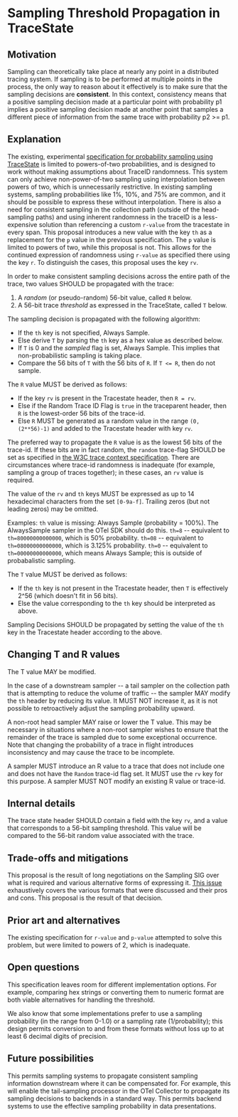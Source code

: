 # Sampling Threshold Propagation in TraceState

## Motivation

Sampling can theoretically take place at nearly any point in a distributed tracing system. If sampling is to be performed at multiple points in the process, the only way to reason about it effectively is to make sure that the sampling decisions are **consistent**.
In this context, consistency means that a positive sampling decision made at a particular point with probability p1 implies a positive sampling decision made at another point that samples a different piece of information from the same trace with probability p2 >= p1.

## Explanation

The existing, experimental [specification for probability sampling using TraceState](https://github.com/open-telemetry/opentelemetry-specification/blob/main/specification/trace/tracestate-probability-sampling.md) is limited to powers-of-two probabilities, and is designed to work without making assumptions about TraceID randomness.
This system can only achieve non-power-of-two sampling using interpolation between powers of two, which is unnecessarily restrictive.
In existing sampling systems, sampling probabilities like 1%, 10%, and 75% are common, and it should be possible to express these without interpolation.
There is also a need for consistent sampling in the collection path (outside of the head-sampling paths) and using inherent randomness in the traceID is a less-expensive solution than referencing a custom `r-value` from the tracestate in every span.
This proposal introduces a new value with the key `th` as a replacement for the `p` value in the previous specification.
The `p` value is limited to powers of two, while this proposal is not.
This allows for the continued expression of randomness using `r-value` as specified there using the key `r`.
To distinguish the cases, this proposal uses the key `rv`.

In order to make consistent sampling decisions across the entire path of the trace, two values SHOULD be propagated with the trace:

1. A _random_ (or pseudo-random) 56-bit value, called `R` below.
2. A 56-bit trace _threshold_ as expressed in the TraceState, called `T` below.

The sampling decision is propagated with the following algorithm:

* If the `th` key is not specified, Always Sample.
* Else derive `T` by parsing the `th` key as a hex value as described below.
* If `T` is 0 and the _sampled_ flag is set, Always Sample. This implies that non-probabilistic sampling is taking place.
* Compare the 56 bits of `T` with the 56 bits of `R`. If `T <= R`, then do not sample.

The `R` value MUST be derived as follows:

* If the key `rv` is present in the Tracestate header, then `R = rv`.
* Else if the Random Trace ID Flag is `true` in the traceparent header, then `R` is the lowest-order 56 bits of the trace-id.
* Else `R` MUST be generated as a random value in the range `(0, (2**56)-1)` and added to the Tracestate header with key `rv`.

The preferred way to propagate the `R` value is as the lowest 56 bits of the trace-id.
If these bits are in fact random, the `random` trace-flag SHOULD be set as specified in [the W3C trace context specification](https://w3c.github.io/trace-context/#trace-id).
There are circumstances where trace-id randomness is inadequate (for example, sampling a group of traces together); in these cases, an `rv` value is required.

The value of the `rv` and `th` keys MUST be expressed as up to 14 hexadecimal characters from the set `[0-9a-f]`. Trailing zeros (but not leading zeros) may be omitted.

Examples:
`th` value is missing: Always Sample (probability = 100%). The AlwaysSample sampler in the OTel SDK should do this.
`th=8` -- equivalent to `th=80000000000000`, which is 50% probability.
`th=08` -- equivalent to `th=08000000000000`, which is 3.125% probability.
`th=0` -- equivalent to `th=00000000000000`, which means Always Sample; this is outside of probabalistic sampling.

The `T` value MUST be derived as follows:

* If the `th` key is not present in the Tracestate header, then `T` is effectively 2^56 (which doesn't fit in 56 bits).
* Else the value corresponding to the `th` key should be interpreted as above.

Sampling Decisions SHOULD be propagated by setting the value of the `th` key in the Tracestate header according to the above.

## Changing T and R values

The T value MAY be modified.

In the case of a downstream sampler -- a tail sampler on the collection path that is attempting to reduce the volume of traffic -- the sampler MAY modify the `th` header by reducing its value.
It MUST NOT increase it, as it is not possible to retroactively adjust the sampling probability upward.

A non-root head sampler MAY raise or lower the T value.
This may be necessary in situations where a non-root sampler wishes to ensure that the remainder of the trace is sampled due to some exceptional occurrence.
Note that changing the probability of a trace in flight introduces inconsistency and may cause the trace to be incomplete.

A sampler MUST introduce an R value to a trace that does not include one and does not have the `Random` trace-id flag set. It MUST use the `rv` key for this purpose. A sampler MUST NOT modify an existing R value or trace-id.

## Internal details

The trace state header SHOULD contain a field with the key `rv`, and a value that corresponds to a 56-bit sampling threshold.
This value will be compared to the 56-bit random value associated with the trace.

## Trade-offs and mitigations

This proposal is the result of long negotiations on the Sampling SIG over what is required and various alternative forms of expressing it. [This issue](https://github.com/open-telemetry/opentelemetry-specification/issues/3602) exhaustively covers the various formats that were discussed and their pros and cons. This proposal is the result of that decision.

## Prior art and alternatives

The existing specification for `r-value` and `p-value` attempted to solve this problem, but were limited to powers of 2, which is inadequate.

## Open questions

This specification leaves room for different implementation options. For example, comparing hex strings or converting them to numeric format are both viable alternatives for handling the threshold.

We also know that some implementations prefer to use a sampling probability (in the range from 0-1.0) or a sampling rate (1/probability); this design permits conversion to and from these formats without loss up to at least 6 decimal digits of precision.

## Future possibilities

This permits sampling systems to propagate consistent sampling information downstream where it can be compensated for.
For example, this will enable the tail-sampling processor in the OTel Collector to propagate its sampling decisions to backends in a standard way.
This permits backend systems to use the effective sampling probability in data presentations.
